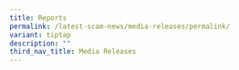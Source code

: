 ```yaml
---
title: Reports
permalink: /latest-scam-news/media-releases/permalink/
variant: tiptap
description: ""
third_nav_title: Media Releases
---
```

